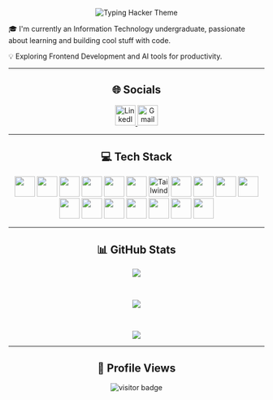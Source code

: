 <p align="center">
  <img src="https://readme-typing-svg.demolab.com?font=Fira+Code&size=26&pause=1000&color=00FF00&center=true&vCenter=true&width=500&lines=Hi+there%2C+I'm+Harsh" alt="Typing Hacker Theme" />
</p>


🎓 I'm currently an Information Technology undergraduate, passionate about learning and building cool stuff with code.

💡 Exploring Frontend Development and AI tools for productivity. 
 
---
<h2 align="center">🌐 Socials</h2>

<div align="center">
  
  <!-- LinkedIn -->
  <a href="https://linkedin.com/in/khharsh" target="_blank">
    <img src="https://cdn.jsdelivr.net/gh/devicons/devicon/icons/linkedin/linkedin-original.svg" width="40" height="40" alt="LinkedIn"/>
  </a>

  <!-- Gmail -->
  <a href="mailto:harsh06pb@gmail.com" target="_blank">
    <img src="https://cdn.simpleicons.org/gmail/EA4335" width="40" height="40" alt="Gmail"/>
  </a>

</div>


---

<h2 align="center">💻 Tech Stack</h2>

<div align="center">

<img src="https://cdn.jsdelivr.net/gh/devicons/devicon/icons/java/java-original.svg" width="40" height="40"/>
<img src="https://cdn.jsdelivr.net/gh/devicons/devicon/icons/javascript/javascript-original.svg" width="40" height="40"/>
<img src="https://cdn.jsdelivr.net/gh/devicons/devicon/icons/html5/html5-original.svg" width="40" height="40"/>
<img src="https://cdn.jsdelivr.net/gh/devicons/devicon/icons/python/python-original.svg" width="40" height="40"/>
<img src="https://cdn.jsdelivr.net/gh/devicons/devicon/icons/firebase/firebase-plain.svg" width="40" height="40"/>
<img src="https://cdn.jsdelivr.net/gh/devicons/devicon/icons/react/react-original.svg" width="40" height="40"/>
<img src="https://cdn.simpleicons.org/tailwindcss/ffffff" width="40" height="40" alt="Tailwind CSS"/>
<img src="https://cdn.jsdelivr.net/gh/devicons/devicon/icons/spring/spring-original.svg" width="40" height="40"/>
<img src="https://cdn.jsdelivr.net/gh/devicons/devicon/icons/mysql/mysql-original.svg" width="40" height="40"/>
<img src="https://cdn.jsdelivr.net/gh/devicons/devicon/icons/mongodb/mongodb-original.svg" width="40" height="40"/>
<img src="https://cdn.jsdelivr.net/gh/devicons/devicon/icons/canva/canva-original.svg" width="40" height="40"/>
<img src="https://cdn.jsdelivr.net/gh/devicons/devicon/icons/figma/figma-original.svg" width="40" height="40"/>
<img src="https://cdn.jsdelivr.net/gh/devicons/devicon/icons/pandas/pandas-original.svg" width="40" height="40"/>
<img src="https://cdn.jsdelivr.net/gh/devicons/devicon/icons/numpy/numpy-original.svg" width="40" height="40"/>
<img src="https://cdn.jsdelivr.net/gh/devicons/devicon/icons/matplotlib/matplotlib-original.svg" width="40" height="40"/>
<img src="https://cdn.jsdelivr.net/gh/devicons/devicon/icons/git/git-original.svg" width="40" height="40"/>
<img src="https://cdn.simpleicons.org/github/ffffff" width="40" height="40"/>
<img src="https://cdn.jsdelivr.net/gh/devicons/devicon/icons/gitlab/gitlab-original.svg" width="40" height="40"/>

</div>

---

<h2 align="center">📊 GitHub Stats</h2>
<div align="center">

  <!-- 1) Full GitHub Stats card -->
  ![](https://github-readme-stats.vercel.app/api?username=Harsh-kh-6&theme=react&hide_border=false)

  <br/>

  <!-- 2) Streak Stats: only total contributions and longest streak -->
  ![](https://streak-stats.demolab.com/?user=Harsh-kh-6&theme=react&hide_border=false&hide_current_streak=true)

  <br/>

  <!-- 3) Top Languages card -->
  ![](https://github-readme-stats.vercel.app/api/top-langs/?username=Harsh-kh-6&theme=react&hide_border=false&include_all_commits=false&count_private=false&layout=compact)

</div>




---
<h2 align="center">🚀 Profile Views</h2>

<p align="center">
  <img src="https://visitor-badge.laobi.icu/badge?page_id=Harsh-KH-6.Harsh-KH-6&title=Visitors&color=blue&style=flat-square" alt="visitor badge"/>
</p>




